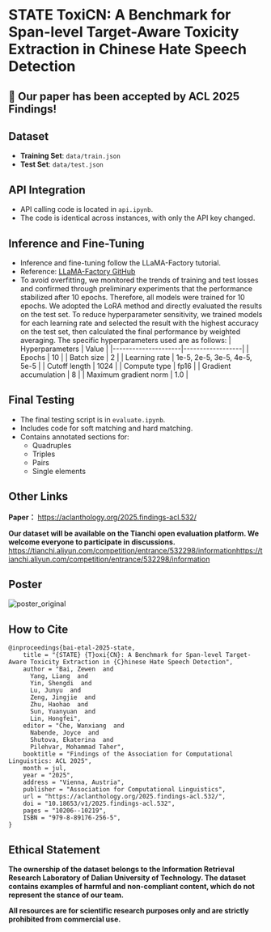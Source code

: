# STATE ToxiCN: A Benchmark for Span-level Target-Aware Toxicity Extraction in Chinese Hate Speech Detection

## 🎉 Our paper has been accepted by ACL 2025 Findings!

## Dataset
- **Training Set**: `data/train.json`
- **Test Set**: `data/test.json`

## API Integration
- API calling code is located in `api.ipynb`.
- The code is identical across instances, with only the API key changed.

## Inference and Fine-Tuning
- Inference and fine-tuning follow the LLaMA-Factory tutorial.
- Reference: [LLaMA-Factory GitHub](https://github.com/hiyouga/LLaMA-Factory/blob/main/README_zh.md)
- To avoid overfitting, we monitored the trends of training and test losses and confirmed through preliminary experiments that the performance stabilized after 10 epochs. Therefore, all models were trained for 10 epochs. We adopted the LoRA method and directly evaluated the results on the test set. To reduce hyperparameter sensitivity, we trained models for each learning rate and selected the result with the highest accuracy on the test set, then calculated the final performance by weighted averaging. The specific hyperparameters used are as follows:
  | Hyperparameters     | Value            |
  |---------------------|------------------|
  | Epochs              | 10               |
  | Batch size          | 2                |
  | Learning rate       | 1e-5, 2e-5, 3e-5, 4e-5, 5e-5 |
  | Cutoff length       | 1024             |
  | Compute type        | fp16             |
  | Gradient accumulation | 8             |
  | Maximum gradient norm | 1.0            |

## Final Testing
- The final testing script is in `evaluate.ipynb`.
- Includes code for soft matching and hard matching.
- Contains annotated sections for:
  - Quadruples
  - Triples
  - Pairs
  - Single elements

## Other Links
**Paper：** https://aclanthology.org/2025.findings-acl.532/

**Our dataset will be available on the Tianchi open evaluation platform. We welcome everyone to participate in discussions.**
https://tianchi.aliyun.com/competition/entrance/532298/informationhttps://tianchi.aliyun.com/competition/entrance/532298/information

## Poster
![poster_original](https://github.com/user-attachments/assets/08c7048a-1dfe-42a9-b25b-dbdd5fe8f8f6)

## How to Cite
~~~
@inproceedings{bai-etal-2025-state,
    title = "{STATE} {T}oxi{CN}: A Benchmark for Span-level Target-Aware Toxicity Extraction in {C}hinese Hate Speech Detection",
    author = "Bai, Zewen  and
      Yang, Liang  and
      Yin, Shengdi  and
      Lu, Junyu  and
      Zeng, Jingjie  and
      Zhu, Haohao  and
      Sun, Yuanyuan  and
      Lin, Hongfei",
    editor = "Che, Wanxiang  and
      Nabende, Joyce  and
      Shutova, Ekaterina  and
      Pilehvar, Mohammad Taher",
    booktitle = "Findings of the Association for Computational Linguistics: ACL 2025",
    month = jul, 
    year = "2025",
    address = "Vienna, Austria",
    publisher = "Association for Computational Linguistics",
    url = "https://aclanthology.org/2025.findings-acl.532/",
    doi = "10.18653/v1/2025.findings-acl.532",
    pages = "10206--10219",
    ISBN = "979-8-89176-256-5",
}
~~~

## Ethical Statement
**The ownership of the dataset belongs to the Information Retrieval Research Laboratory of Dalian University of Technology. The dataset contains examples of harmful and non-compliant content, which do not represent the stance of our team.**

**All resources are for scientific research purposes only and are strictly prohibited from commercial use.**
